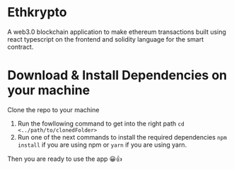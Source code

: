 # Ethkrypto #
A web3.0 blockchain application to make ethereum transactions built using react typescript on the frontend and solidity language for the smart contract.

# Download & Install Dependencies on your machine #
Clone the repo to your machine
1. Run the fowllowing command to get into the right path
   `cd <../path/to/clonedFolder>`   
2. Run one of the next commands to install the required dependencies
   `npm install` if you are using npm or `yarn` if you are using yarn.

Then you are ready to use the app 😀👍
